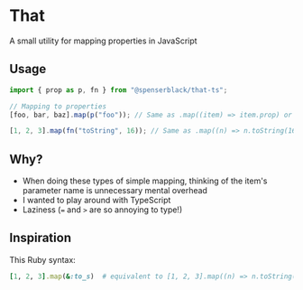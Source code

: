 # That

A small utility for mapping properties in JavaScript

## Usage

```typescript
import { prop as p, fn } from "@spenserblack/that-ts";

// Mapping to properties
[foo, bar, baz].map(p("foo")); // Same as .map((item) => item.prop) or .map(({ prop }) => prop)

[1, 2, 3].map(fn("toString", 16)); // Same as .map((n) => n.toString(16))
```

## Why?

- When doing these types of simple mapping, thinking of the item's parameter name is unnecessary mental overhead
- I wanted to play around with TypeScript
- Laziness (`=` and `>` are so annoying to type!)

## Inspiration

This Ruby syntax:

```ruby
[1, 2, 3].map(&:to_s)  # equivalent to [1, 2, 3].map((n) => n.toString()) in JavaScript
```
